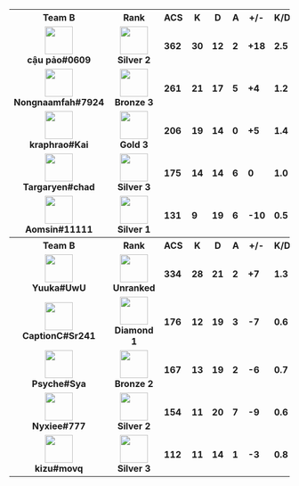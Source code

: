<table>
  <tr>
    <th align="center">Team B</th>
    <th>Rank
    </th><th title="Average Combat Score">ACS</th>
    <th title="Kills">K</th>
    <th title="Deaths">D</th>
    <th title="Assists">A</th>
    <th title="Kill Difference">+/-</th>
    <th title="Kill/Death Ratio">K/D</th>
    <th title="Average Damage Delta per Second">DDÎ”</th>
    <th>ADR</th>
    <th>HS%</th>
    <th>KAST</th>
    <th>FK</th>
    <th>FD</th>
    <th>MK</th>
  </tr><tr>
      <td align="center">
        <img src="https://titles.trackercdn.com/valorant-api/agents/9f0d8ba9-4140-b941-57d3-a7ad57c6b417/displayicon.png" width="50">
        <br>
        <b>
          cậu pảo#0609
        </b></td>
      <td align="center">
        <img src="https://trackercdn.com/cdn/tracker.gg/valorant/icons/tiersv2/10.png" width="50">
        <br>
        <b>Silver 2</b>
      </td><td>
        <b>362</b>
      </td>
      <td>
        <b>30</b>
      </td>
      <td>
        <b>12</b>
      </td>
      <td>
        <b>2</b>
      </td>
      <td>
        <b>+18
        </b>
      </td>
      <td>
        <b>2.5</b>
      </td>
      <td>
        <b>126</b>
      </td>
      <td>
        <b>230.7</b>
      </td>
      <td>
        <b>15.0%</b>
      </td>
      <td>
        <b>83.0%</b>
      </td>
      <td>
        <b>0</b>
      </td>
      <td>
        <b>1</b>
      </td>
      <td>
        <b>3</b>
      </td>
    </tr><tr>
      <td align="center">
        <img src="https://titles.trackercdn.com/valorant-api/agents/22697a3d-45bf-8dd7-4fec-84a9e28c69d7/displayicon.png" width="50">
        <br>
        <b>
          Nongnaamfah#7924
        </b></td>
      <td align="center">
        <img src="https://trackercdn.com/cdn/tracker.gg/valorant/icons/tiersv2/8.png" width="50">
        <br>
        <b>Bronze 3</b>
      </td><td>
        <b>261</b>
      </td>
      <td>
        <b>21</b>
      </td>
      <td>
        <b>17</b>
      </td>
      <td>
        <b>5</b>
      </td>
      <td>
        <b>+4
        </b>
      </td>
      <td>
        <b>1.2</b>
      </td>
      <td>
        <b>37</b>
      </td>
      <td>
        <b>162.9</b>
      </td>
      <td>
        <b>13.2%</b>
      </td>
      <td>
        <b>96.0%</b>
      </td>
      <td>
        <b>7</b>
      </td>
      <td>
        <b>0</b>
      </td>
      <td>
        <b>2</b>
      </td>
    </tr><tr>
      <td align="center">
        <img src="https://titles.trackercdn.com/valorant-api/agents/320b2a48-4d9b-a075-30f1-1f93a9b638fa/displayicon.png" width="50">
        <br>
        <b>
          kraphrao#Kai
        </b></td>
      <td align="center">
        <img src="https://trackercdn.com/cdn/tracker.gg/valorant/icons/tiersv2/14.png" width="50">
        <br>
        <b>Gold 3</b>
      </td><td>
        <b>206</b>
      </td>
      <td>
        <b>19</b>
      </td>
      <td>
        <b>14</b>
      </td>
      <td>
        <b>0</b>
      </td>
      <td>
        <b>+5
        </b>
      </td>
      <td>
        <b>1.4</b>
      </td>
      <td>
        <b>10</b>
      </td>
      <td>
        <b>133.1</b>
      </td>
      <td>
        <b>39.5%</b>
      </td>
      <td>
        <b>65.0%</b>
      </td>
      <td>
        <b>2</b>
      </td>
      <td>
        <b>5</b>
      </td>
      <td>
        <b>1</b>
      </td>
    </tr><tr>
      <td align="center">
        <img src="https://titles.trackercdn.com/valorant-api/agents/7f94d92c-4234-0a36-9646-3a87eb8b5c89/displayicon.png" width="50">
        <br>
        <b>
          Targaryen#chad
        </b></td>
      <td align="center">
        <img src="https://trackercdn.com/cdn/tracker.gg/valorant/icons/tiersv2/11.png" width="50">
        <br>
        <b>Silver 3</b>
      </td><td>
        <b>175</b>
      </td>
      <td>
        <b>14</b>
      </td>
      <td>
        <b>14</b>
      </td>
      <td>
        <b>6</b>
      </td>
      <td>
        <b>0
        </b>
      </td>
      <td>
        <b>1.0</b>
      </td>
      <td>
        <b>5</b>
      </td>
      <td>
        <b>124.8</b>
      </td>
      <td>
        <b>23.7%</b>
      </td>
      <td>
        <b>70.0%</b>
      </td>
      <td>
        <b>0</b>
      </td>
      <td>
        <b>4</b>
      </td>
      <td>
        <b>1</b>
      </td>
    </tr><tr>
      <td align="center">
        <img src="https://titles.trackercdn.com/valorant-api/agents/add6443a-41bd-e414-f6ad-e58d267f4e95/displayicon.png" width="50">
        <br>
        <b>
          Aomsin#11111
        </b></td>
      <td align="center">
        <img src="https://trackercdn.com/cdn/tracker.gg/valorant/icons/tiersv2/9.png" width="50">
        <br>
        <b>Silver 1</b>
      </td><td>
        <b>131</b>
      </td>
      <td>
        <b>9</b>
      </td>
      <td>
        <b>19</b>
      </td>
      <td>
        <b>6</b>
      </td>
      <td>
        <b>-10
        </b>
      </td>
      <td>
        <b>0.5</b>
      </td>
      <td>
        <b>-68</b>
      </td>
      <td>
        <b>89.6</b>
      </td>
      <td>
        <b>5.6%</b>
      </td>
      <td>
        <b>57.0%</b>
      </td>
      <td>
        <b>3</b>
      </td>
      <td>
        <b>1</b>
      </td>
      <td>
        <b>0</b>
      </td>
    </tr><tr>
    <th align="center">Team B</th>
    <th>Rank
    </th><th title="Average Combat Score">ACS</th>
    <th title="Kills">K</th>
    <th title="Deaths">D</th>
    <th title="Assists">A</th>
    <th title="Kill Difference">+/-</th>
    <th title="Kill/Death Ratio">K/D</th>
    <th title="Average Damage Delta per Second">DDÎ”</th>
    <th>ADR</th>
    <th>HS%</th>
    <th>KAST</th>
    <th>FK</th>
    <th>FD</th>
    <th>MK</th>
  </tr><tr>
      <td align="center">
        <img src="https://titles.trackercdn.com/valorant-api/agents/cc8b64c8-4b25-4ff9-6e7f-37b4da43d235/displayicon.png" width="50">
        <br>
        <b>
          Yuuka#UwU
        </b></td>
      <td align="center">
        <img src="https://trackercdn.com/cdn/tracker.gg/valorant/icons/tiersv2/0.png" width="50">
        <br>
        <b>Unranked</b>
      </td><td>
        <b>334</b>
      </td>
      <td>
        <b>28</b>
      </td>
      <td>
        <b>21</b>
      </td>
      <td>
        <b>2</b>
      </td>
      <td>
        <b>+7
        </b>
      </td>
      <td>
        <b>1.3</b>
      </td>
      <td>
        <b>50</b>
      </td>
      <td>
        <b>228.8</b>
      </td>
      <td>
        <b>21.6%</b>
      </td>
      <td>
        <b>87.0%</b>
      </td>
      <td>
        <b>4</b>
      </td>
      <td>
        <b>3</b>
      </td>
      <td>
        <b>3</b>
      </td>
    </tr><tr>
      <td align="center">
        <img src="https://titles.trackercdn.com/valorant-api/agents/add6443a-41bd-e414-f6ad-e58d267f4e95/displayicon.png" width="50">
        <br>
        <b>
          CaptionC#Sr241
        </b></td>
      <td align="center">
        <img src="https://trackercdn.com/cdn/tracker.gg/valorant/icons/tiersv2/18.png" width="50">
        <br>
        <b>Diamond 1</b>
      </td><td>
        <b>176</b>
      </td>
      <td>
        <b>12</b>
      </td>
      <td>
        <b>19</b>
      </td>
      <td>
        <b>3</b>
      </td>
      <td>
        <b>-7
        </b>
      </td>
      <td>
        <b>0.6</b>
      </td>
      <td>
        <b>-34</b>
      </td>
      <td>
        <b>119.8</b>
      </td>
      <td>
        <b>22.7%</b>
      </td>
      <td>
        <b>52.0%</b>
      </td>
      <td>
        <b>3</b>
      </td>
      <td>
        <b>4</b>
      </td>
      <td>
        <b>1</b>
      </td>
    </tr><tr>
      <td align="center">
        <img src="https://titles.trackercdn.com/valorant-api/agents/569fdd95-4d10-43ab-ca70-79becc718b46/displayicon.png" width="50">
        <br>
        <b>
          Psyche#Sya
        </b></td>
      <td align="center">
        <img src="https://trackercdn.com/cdn/tracker.gg/valorant/icons/tiersv2/7.png" width="50">
        <br>
        <b>Bronze 2</b>
      </td><td>
        <b>167</b>
      </td>
      <td>
        <b>13</b>
      </td>
      <td>
        <b>19</b>
      </td>
      <td>
        <b>2</b>
      </td>
      <td>
        <b>-6
        </b>
      </td>
      <td>
        <b>0.7</b>
      </td>
      <td>
        <b>-43</b>
      </td>
      <td>
        <b>101.3</b>
      </td>
      <td>
        <b>7.1%</b>
      </td>
      <td>
        <b>52.0%</b>
      </td>
      <td>
        <b>0</b>
      </td>
      <td>
        <b>2</b>
      </td>
      <td>
        <b>0</b>
      </td>
    </tr><tr>
      <td align="center">
        <img src="https://titles.trackercdn.com/valorant-api/agents/22697a3d-45bf-8dd7-4fec-84a9e28c69d7/displayicon.png" width="50">
        <br>
        <b>
          Nyxiee#777
        </b></td>
      <td align="center">
        <img src="https://trackercdn.com/cdn/tracker.gg/valorant/icons/tiersv2/10.png" width="50">
        <br>
        <b>Silver 2</b>
      </td><td>
        <b>154</b>
      </td>
      <td>
        <b>11</b>
      </td>
      <td>
        <b>20</b>
      </td>
      <td>
        <b>7</b>
      </td>
      <td>
        <b>-9
        </b>
      </td>
      <td>
        <b>0.6</b>
      </td>
      <td>
        <b>-51</b>
      </td>
      <td>
        <b>103.9</b>
      </td>
      <td>
        <b>17.1%</b>
      </td>
      <td>
        <b>61.0%</b>
      </td>
      <td>
        <b>3</b>
      </td>
      <td>
        <b>1</b>
      </td>
      <td>
        <b>0</b>
      </td>
    </tr><tr>
      <td align="center">
        <img src="https://titles.trackercdn.com/valorant-api/agents/a3bfb853-43b2-7238-a4f1-ad90e9e46bcc/displayicon.png" width="50">
        <br>
        <b>
          kizu#movq
        </b></td>
      <td align="center">
        <img src="https://trackercdn.com/cdn/tracker.gg/valorant/icons/tiersv2/11.png" width="50">
        <br>
        <b>Silver 3</b>
      </td><td>
        <b>112</b>
      </td>
      <td>
        <b>11</b>
      </td>
      <td>
        <b>14</b>
      </td>
      <td>
        <b>1</b>
      </td>
      <td>
        <b>-3
        </b>
      </td>
      <td>
        <b>0.8</b>
      </td>
      <td>
        <b>-33</b>
      </td>
      <td>
        <b>76.7</b>
      </td>
      <td>
        <b>11.4%</b>
      </td>
      <td>
        <b>48.0%</b>
      </td>
      <td>
        <b>1</b>
      </td>
      <td>
        <b>2</b>
      </td>
      <td>
        <b>0</b>
      </td>
    </tr></table>
